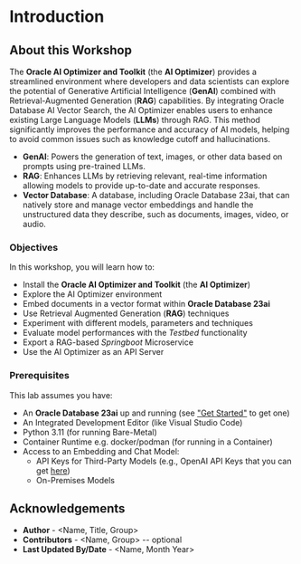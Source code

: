# Introduction

## About this Workshop

The **Oracle AI Optimizer and Toolkit** (the **AI Optimizer**) provides a streamlined environment where developers and data scientists can explore the potential of Generative Artificial Intelligence (**GenAI**) combined with Retrieval-Augmented Generation (**RAG**) capabilities. By integrating Oracle Database AI Vector Search, the AI Optimizer enables users to enhance existing Large Language Models (**LLMs**) through RAG. This method significantly improves the performance and accuracy of AI models, helping to avoid common issues such as knowledge cutoff and hallucinations.

* **GenAI**: Powers the generation of text, images, or other data based on prompts using pre-trained LLMs.
* **RAG**: Enhances LLMs by retrieving relevant, real-time information allowing models to provide up-to-date and accurate responses.
* **Vector Database**: A database, including Oracle Database 23ai, that can natively store and manage vector embeddings and handle the unstructured data they describe, such as documents, images, video, or audio.

### Objectives

In this workshop, you will learn how to:
* Install the **Oracle AI Optimizer and Toolkit** (the **AI Optimizer**)
* Explore the AI Optimizer environment
* Embed documents in a vector format within **Oracle Database 23ai**
* Use Retrieval Augmented Generation (**RAG**) techniques
* Experiment with different models, parameters and techniques
* Evaluate model performances with the *Testbed* functionality
* Export a RAG-based *Springboot* Microservice
* Use the AI Optimizer as an API Server

### Prerequisites

This lab assumes you have:

* An **Oracle Database 23ai** up and running (see ["Get Started"](https://markxnelson.github.io/developer/ai-optimizer/workshops/desktop/index.html?lab=get-started) to get one) 
* An Integrated Development Editor (like Visual Studio Code)
* Python 3.11 (for running Bare-Metal)
* Container Runtime e.g. docker/podman (for running in a Container)
* Access to an Embedding and Chat Model:
  * API Keys for Third-Party Models (e.g., OpenAI API Keys that you can get [here](https://platform.openai.com/settings/organization/api-keys))
  * On-Premises Models

## Acknowledgements
* **Author** - <Name, Title, Group>
* **Contributors** -  <Name, Group> -- optional
* **Last Updated By/Date** - <Name, Month Year>
